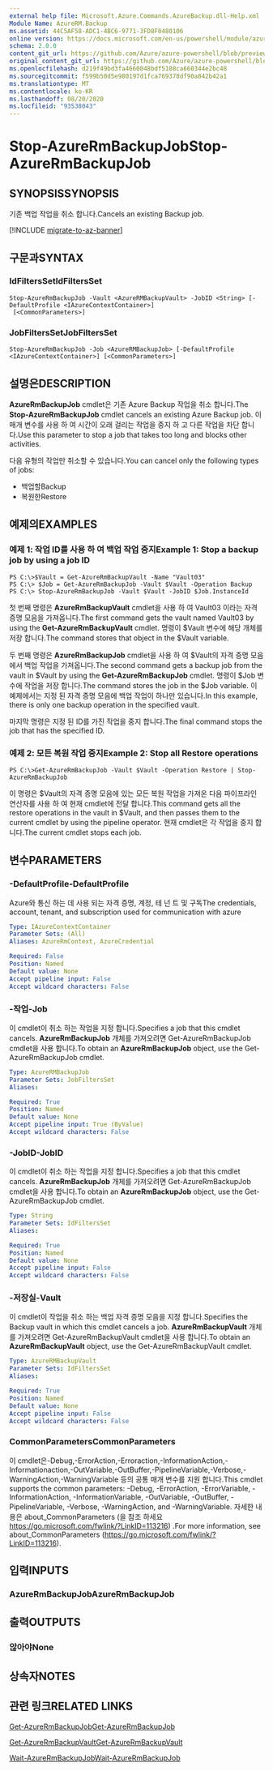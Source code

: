 ```yaml
---
external help file: Microsoft.Azure.Commands.AzureBackup.dll-Help.xml
Module Name: AzureRM.Backup
ms.assetid: 44C5AF58-ADC1-4BC6-9771-3FD8F0480106
online version: https://docs.microsoft.com/en-us/powershell/module/azurerm.backup/stop-azurermbackupjob
schema: 2.0.0
content_git_url: https://github.com/Azure/azure-powershell/blob/preview/src/ResourceManager/AzureBackup/Commands.AzureBackup/help/Stop-AzureRmBackupJob.md
original_content_git_url: https://github.com/Azure/azure-powershell/blob/preview/src/ResourceManager/AzureBackup/Commands.AzureBackup/help/Stop-AzureRmBackupJob.md
ms.openlocfilehash: d219f49bd3fa4660048bdf5108ca660344e2bc48
ms.sourcegitcommit: f599b50d5e980197d1fca769378df90a842b42a1
ms.translationtype: MT
ms.contentlocale: ko-KR
ms.lasthandoff: 08/20/2020
ms.locfileid: "93538043"
---
```

# <span data-ttu-id="f49cd-101">Stop-AzureRmBackupJob</span><span class="sxs-lookup"><span data-stu-id="f49cd-101">Stop-AzureRmBackupJob</span></span>

## <span data-ttu-id="f49cd-102">SYNOPSIS</span><span class="sxs-lookup"><span data-stu-id="f49cd-102">SYNOPSIS</span></span>
<span data-ttu-id="f49cd-103">기존 백업 작업을 취소 합니다.</span><span class="sxs-lookup"><span data-stu-id="f49cd-103">Cancels an existing Backup job.</span></span>

[!INCLUDE [migrate-to-az-banner](../../includes/migrate-to-az-banner.md)]

## <span data-ttu-id="f49cd-104">구문과</span><span class="sxs-lookup"><span data-stu-id="f49cd-104">SYNTAX</span></span>

### <span data-ttu-id="f49cd-105">IdFiltersSet</span><span class="sxs-lookup"><span data-stu-id="f49cd-105">IdFiltersSet</span></span>
```
Stop-AzureRmBackupJob -Vault <AzureRMBackupVault> -JobID <String> [-DefaultProfile <IAzureContextContainer>]
 [<CommonParameters>]
```

### <span data-ttu-id="f49cd-106">JobFiltersSet</span><span class="sxs-lookup"><span data-stu-id="f49cd-106">JobFiltersSet</span></span>
```
Stop-AzureRmBackupJob -Job <AzureRMBackupJob> [-DefaultProfile <IAzureContextContainer>] [<CommonParameters>]
```

## <span data-ttu-id="f49cd-107">설명은</span><span class="sxs-lookup"><span data-stu-id="f49cd-107">DESCRIPTION</span></span>
<span data-ttu-id="f49cd-108">**AzureRmBackupJob** cmdlet은 기존 Azure Backup 작업을 취소 합니다.</span><span class="sxs-lookup"><span data-stu-id="f49cd-108">The **Stop-AzureRmBackupJob** cmdlet cancels an existing Azure Backup job.</span></span>
<span data-ttu-id="f49cd-109">이 매개 변수를 사용 하 여 시간이 오래 걸리는 작업을 중지 하 고 다른 작업을 차단 합니다.</span><span class="sxs-lookup"><span data-stu-id="f49cd-109">Use this parameter to stop a job that takes too long and blocks other activities.</span></span>

<span data-ttu-id="f49cd-110">다음 유형의 작업만 취소할 수 있습니다.</span><span class="sxs-lookup"><span data-stu-id="f49cd-110">You can cancel only the following types of jobs:</span></span> 

- <span data-ttu-id="f49cd-111">백업할</span><span class="sxs-lookup"><span data-stu-id="f49cd-111">Backup</span></span>
- <span data-ttu-id="f49cd-112">복원한</span><span class="sxs-lookup"><span data-stu-id="f49cd-112">Restore</span></span>

## <span data-ttu-id="f49cd-113">예제의</span><span class="sxs-lookup"><span data-stu-id="f49cd-113">EXAMPLES</span></span>

### <span data-ttu-id="f49cd-114">예제 1: 작업 ID를 사용 하 여 백업 작업 중지</span><span class="sxs-lookup"><span data-stu-id="f49cd-114">Example 1: Stop a backup job by using a job ID</span></span>
```
PS C:\>$Vault = Get-AzureRmBackupVault -Name "Vault03" 
PS C:\> $Job = Get-AzureRmBackupJob -Vault $Vault -Operation Backup
PS C:\> Stop-AzureRmBackupJob -Vault $Vault -JobID $Job.InstanceId
```

<span data-ttu-id="f49cd-115">첫 번째 명령은 **AzureRmBackupVault** cmdlet을 사용 하 여 Vault03 이라는 자격 증명 모음을 가져옵니다.</span><span class="sxs-lookup"><span data-stu-id="f49cd-115">The first command gets the vault named Vault03 by using the **Get-AzureRmBackupVault** cmdlet.</span></span>
<span data-ttu-id="f49cd-116">명령이 $Vault 변수에 해당 개체를 저장 합니다.</span><span class="sxs-lookup"><span data-stu-id="f49cd-116">The command stores that object in the $Vault variable.</span></span>

<span data-ttu-id="f49cd-117">두 번째 명령은 **AzureRmBackupJob** cmdlet을 사용 하 여 $Vault의 자격 증명 모음에서 백업 작업을 가져옵니다.</span><span class="sxs-lookup"><span data-stu-id="f49cd-117">The second command gets a backup job from the vault in $Vault by using the **Get-AzureRmBackupJob** cmdlet.</span></span>
<span data-ttu-id="f49cd-118">명령이 $Job 변수에 작업을 저장 합니다.</span><span class="sxs-lookup"><span data-stu-id="f49cd-118">The command stores the job in the $Job variable.</span></span>
<span data-ttu-id="f49cd-119">이 예제에서는 지정 된 자격 증명 모음에 백업 작업이 하나만 있습니다.</span><span class="sxs-lookup"><span data-stu-id="f49cd-119">In this example, there is only one backup operation in the specified vault.</span></span>

<span data-ttu-id="f49cd-120">마지막 명령은 지정 된 ID를 가진 작업을 중지 합니다.</span><span class="sxs-lookup"><span data-stu-id="f49cd-120">The final command stops the job that has the specified ID.</span></span>

### <span data-ttu-id="f49cd-121">예제 2: 모든 복원 작업 중지</span><span class="sxs-lookup"><span data-stu-id="f49cd-121">Example 2: Stop all Restore operations</span></span>
```
PS C:\>Get-AzureRmBackupJob -Vault $Vault -Operation Restore | Stop-AzureRmBackupJob
```

<span data-ttu-id="f49cd-122">이 명령은 $Vault의 자격 증명 모음에 있는 모든 복원 작업을 가져온 다음 파이프라인 연산자를 사용 하 여 현재 cmdlet에 전달 합니다.</span><span class="sxs-lookup"><span data-stu-id="f49cd-122">This command gets all the restore operations in the vault in $Vault, and then passes them to the current cmdlet by using the pipeline operator.</span></span>
<span data-ttu-id="f49cd-123">현재 cmdlet은 각 작업을 중지 합니다.</span><span class="sxs-lookup"><span data-stu-id="f49cd-123">The current cmdlet stops each job.</span></span>

## <span data-ttu-id="f49cd-124">변수</span><span class="sxs-lookup"><span data-stu-id="f49cd-124">PARAMETERS</span></span>

### <span data-ttu-id="f49cd-125">-DefaultProfile</span><span class="sxs-lookup"><span data-stu-id="f49cd-125">-DefaultProfile</span></span>
<span data-ttu-id="f49cd-126">Azure와 통신 하는 데 사용 되는 자격 증명, 계정, 테 넌 트 및 구독</span><span class="sxs-lookup"><span data-stu-id="f49cd-126">The credentials, account, tenant, and subscription used for communication with azure</span></span>

```yaml
Type: IAzureContextContainer
Parameter Sets: (All)
Aliases: AzureRmContext, AzureCredential

Required: False
Position: Named
Default value: None
Accept pipeline input: False
Accept wildcard characters: False
```

### <span data-ttu-id="f49cd-127">-작업</span><span class="sxs-lookup"><span data-stu-id="f49cd-127">-Job</span></span>
<span data-ttu-id="f49cd-128">이 cmdlet이 취소 하는 작업을 지정 합니다.</span><span class="sxs-lookup"><span data-stu-id="f49cd-128">Specifies a job that this cmdlet cancels.</span></span>
<span data-ttu-id="f49cd-129">**AzureRmBackupJob** 개체를 가져오려면 Get-AzureRmBackupJob cmdlet을 사용 합니다.</span><span class="sxs-lookup"><span data-stu-id="f49cd-129">To obtain an **AzureRmBackupJob** object, use the Get-AzureRmBackupJob cmdlet.</span></span>

```yaml
Type: AzureRMBackupJob
Parameter Sets: JobFiltersSet
Aliases: 

Required: True
Position: Named
Default value: None
Accept pipeline input: True (ByValue)
Accept wildcard characters: False
```

### <span data-ttu-id="f49cd-130">-JobID</span><span class="sxs-lookup"><span data-stu-id="f49cd-130">-JobID</span></span>
<span data-ttu-id="f49cd-131">이 cmdlet이 취소 하는 작업을 지정 합니다.</span><span class="sxs-lookup"><span data-stu-id="f49cd-131">Specifies a job that this cmdlet cancels.</span></span>
<span data-ttu-id="f49cd-132">**AzureRmBackupJob** 개체를 가져오려면 Get-AzureRmBackupJob cmdlet을 사용 합니다.</span><span class="sxs-lookup"><span data-stu-id="f49cd-132">To obtain an **AzureRmBackupJob** object, use the Get-AzureRmBackupJob cmdlet.</span></span>

```yaml
Type: String
Parameter Sets: IdFiltersSet
Aliases: 

Required: True
Position: Named
Default value: None
Accept pipeline input: False
Accept wildcard characters: False
```

### <span data-ttu-id="f49cd-133">-저장실</span><span class="sxs-lookup"><span data-stu-id="f49cd-133">-Vault</span></span>
<span data-ttu-id="f49cd-134">이 cmdlet이 작업을 취소 하는 백업 자격 증명 모음을 지정 합니다.</span><span class="sxs-lookup"><span data-stu-id="f49cd-134">Specifies the Backup vault in which this cmdlet cancels a job.</span></span>
<span data-ttu-id="f49cd-135">**AzureRmBackupVault** 개체를 가져오려면 Get-AzureRmBackupVault cmdlet을 사용 합니다.</span><span class="sxs-lookup"><span data-stu-id="f49cd-135">To obtain an **AzureRmBackupVault** object, use the Get-AzureRmBackupVault cmdlet.</span></span>

```yaml
Type: AzureRMBackupVault
Parameter Sets: IdFiltersSet
Aliases: 

Required: True
Position: Named
Default value: None
Accept pipeline input: False
Accept wildcard characters: False
```

### <span data-ttu-id="f49cd-136">CommonParameters</span><span class="sxs-lookup"><span data-stu-id="f49cd-136">CommonParameters</span></span>
<span data-ttu-id="f49cd-137">이 cmdlet은-Debug,-ErrorAction,-Erroraction,-InformationAction,-Informationaction,-OutVariable,-OutBuffer,-PipelineVariable,-Verbose,-WarningAction,-WarningVariable 등의 공통 매개 변수를 지원 합니다.</span><span class="sxs-lookup"><span data-stu-id="f49cd-137">This cmdlet supports the common parameters: -Debug, -ErrorAction, -ErrorVariable, -InformationAction, -InformationVariable, -OutVariable, -OutBuffer, -PipelineVariable, -Verbose, -WarningAction, and -WarningVariable.</span></span> <span data-ttu-id="f49cd-138">자세한 내용은 about_CommonParameters (을 참조 하세요 https://go.microsoft.com/fwlink/?LinkID=113216) .</span><span class="sxs-lookup"><span data-stu-id="f49cd-138">For more information, see about_CommonParameters (https://go.microsoft.com/fwlink/?LinkID=113216).</span></span>

## <span data-ttu-id="f49cd-139">입력</span><span class="sxs-lookup"><span data-stu-id="f49cd-139">INPUTS</span></span>

### <span data-ttu-id="f49cd-140">AzureRmBackupJob</span><span class="sxs-lookup"><span data-stu-id="f49cd-140">AzureRmBackupJob</span></span>

## <span data-ttu-id="f49cd-141">출력</span><span class="sxs-lookup"><span data-stu-id="f49cd-141">OUTPUTS</span></span>

### <span data-ttu-id="f49cd-142">않아야</span><span class="sxs-lookup"><span data-stu-id="f49cd-142">None</span></span>

## <span data-ttu-id="f49cd-143">상속자</span><span class="sxs-lookup"><span data-stu-id="f49cd-143">NOTES</span></span>

## <span data-ttu-id="f49cd-144">관련 링크</span><span class="sxs-lookup"><span data-stu-id="f49cd-144">RELATED LINKS</span></span>

[<span data-ttu-id="f49cd-145">Get-AzureRmBackupJob</span><span class="sxs-lookup"><span data-stu-id="f49cd-145">Get-AzureRmBackupJob</span></span>](./Get-AzureRmBackupJob.md)

[<span data-ttu-id="f49cd-146">Get-AzureRmBackupVault</span><span class="sxs-lookup"><span data-stu-id="f49cd-146">Get-AzureRmBackupVault</span></span>](./Get-AzureRmBackupVault.md)

[<span data-ttu-id="f49cd-147">Wait-AzureRmBackupJob</span><span class="sxs-lookup"><span data-stu-id="f49cd-147">Wait-AzureRmBackupJob</span></span>](./Wait-AzureRmBackupJob.md)


